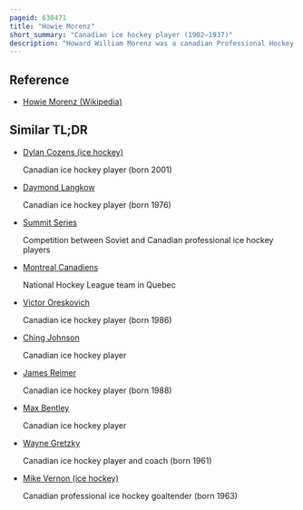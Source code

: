 ```yaml
---
pageid: 630471
title: "Howie Morenz"
short_summary: "Canadian ice hockey player (1902–1937)"
description: "Howard William Morenz was a canadian Professional Hockey Player. Beginning in 1923, he played Centre for three National Hockey League Teams: the Montreal Canadiens, the Chicago Black Hawks, and the New York Rangers. Before joining the Nhl, Morenz excelled in the junior Ontario Hockey Association, where his Team played for the Memorial Cup, the Championship for junior Ice Hockey in Canada. In the Nhl he was one of the most dominant Players in the League and set several League Scoring Records. A strong Skater, Morenz was referred to as the 'Stratford Streak' and 'Mitchell Meteor' in Reference to his Speed on the Ice."
---
```


## Reference

- [Howie Morenz (Wikipedia)](https://en.wikipedia.org/?curid=630471)

## Similar TL;DR

- [Dylan Cozens (ice hockey)](/tldr/en/dylan-cozens-ice-hockey)

  Canadian ice hockey player (born 2001)

- [Daymond Langkow](/tldr/en/daymond-langkow)

  Canadian ice hockey player (born 1976)

- [Summit Series](/tldr/en/summit-series)

  Competition between Soviet and Canadian professional ice hockey players

- [Montreal Canadiens](/tldr/en/montreal-canadiens)

  National Hockey League team in Quebec

- [Victor Oreskovich](/tldr/en/victor-oreskovich)

  Canadian ice hockey player (born 1986)

- [Ching Johnson](/tldr/en/ching-johnson)

  Canadian ice hockey player

- [James Reimer](/tldr/en/james-reimer)

  Canadian ice hockey player (born 1988)

- [Max Bentley](/tldr/en/max-bentley)

  Canadian ice hockey player

- [Wayne Gretzky](/tldr/en/wayne-gretzky)

  Canadian ice hockey player and coach (born 1961)

- [Mike Vernon (ice hockey)](/tldr/en/mike-vernon-ice-hockey)

  Canadian professional ice hockey goaltender (born 1963)
